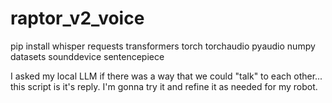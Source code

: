 # raptor_v2_voice

pip install whisper requests transformers torch torchaudio pyaudio numpy datasets sounddevice sentencepiece

I asked my local LLM if there was a way that we could "talk" to each other...
this script is it's reply. I'm gonna try it and refine it as needed for my robot.
